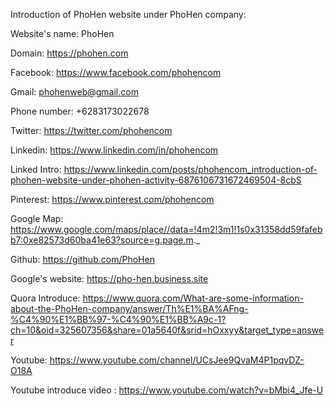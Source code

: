 Introduction of PhoHen website under PhoHen company:

Website's name: 	PhoHen 

Domain: 	https://phohen.com 	

Facebook: 	https://www.facebook.com/phohencom

Gmail: 	phohenweb@gmail.com 

Phone number: 	+6283173022678

Twitter: 	https://twitter.com/phohencom

Linkedin: 	https://www.linkedin.com/in/phohencom	

Linked Intro: https://www.linkedin.com/posts/phohencom_introduction-of-phohen-website-under-phohen-activity-6876106731672469504-8cbS

Pinterest: 	https://www.pinterest.com/phohencom 	

Google Map: 	https://www.google.com/maps/place//data=!4m2!3m1!1s0x31358dd59fafebb7:0xe82573d60ba41e63?source=g.page.m._

Github: 	https://github.com/PhoHen

Google's website: https://pho-hen.business.site

Quora Introduce: https://www.quora.com/What-are-some-information-about-the-PhoHen-company/answer/Th%E1%BA%AFng-%C4%90%E1%BB%97-%C4%90%E1%BB%A9c-1?ch=10&oid=325607356&share=01a5640f&srid=hOxxyy&target_type=answer

Youtube: https://www.youtube.com/channel/UCsJee9QvaM4P1pqvDZ-O18A

Youtube introduce video : https://www.youtube.com/watch?v=bMbi4_Jfe-U

